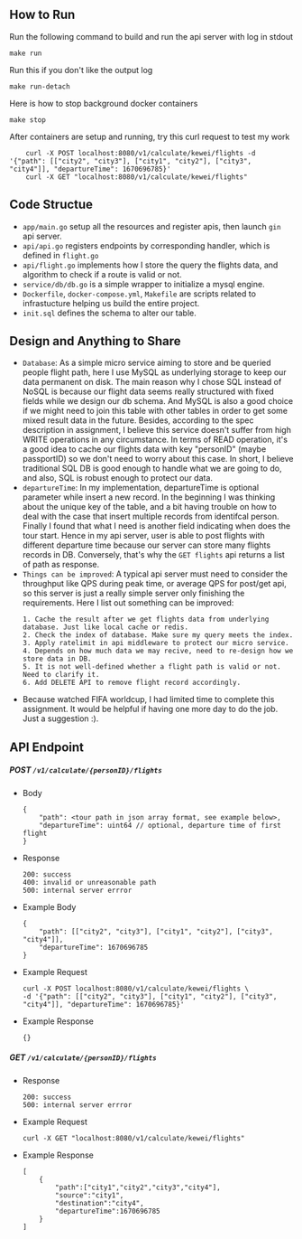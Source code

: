## How to Run

Run the following command to build and run the api server with log in stdout
```
make run
```
Run this if you don't like the output log 
```
make run-detach
```
Here is how to stop background docker containers
```
make stop
```
After containers are setup and running, try this curl request to test my work
```
    curl -X POST localhost:8080/v1/calculate/kewei/flights -d '{"path": [["city2", "city3"], ["city1", "city2"], ["city3", "city4"]], "departureTime": 1670696785}'
    curl -X GET "localhost:8080/v1/calculate/kewei/flights"
```

## Code Structue
- `app/main.go` setup all the resources and register apis, then launch `gin` api server.
- `api/api.go` registers endpoints by corresponding handler, which is defined in `flight.go`
- `api/flight.go` implements how I store the query the flights data, and algorithm to check if a route is valid or not.
- `service/db/db.go` is a simple wrapper to initialize a mysql engine.
- `Dockerfile`, `docker-compose.yml`, `Makefile` are scripts related to infrastucture helping us build the entire project.
- `init.sql` defines the schema to alter our table.

## Design and Anything to Share
- `Database`: As a simple micro service aiming to store and be queried people flight path, here I use MySQL as underlying storage to keep our data permanent on disk. The main reason why I chose SQL instead of NoSQL is because our flight data seems really structured with fixed fields while we design our db schema. And MySQL is also a good choice if we might need to join this table with other tables in order to get some mixed result data in the future.
Besides, according to the spec description in assignment, I believe this service doesn't suffer from high WRITE operations in any circumstance. In terms of READ operation, it's a good idea to cache our flights data with key "personID" (maybe passportID) so we don't need to worry about this case. In short, I believe traditional SQL DB is good enough to handle what we are going to do, and also, SQL is robust enough to protect our data.
- `departureTime`: In my implementation, departureTime is optional parameter while insert a new record. In the beginning I was thinking about the unique key of the table, and a bit having trouble on how to deal with the case that insert multiple records from identifcal person. Finally I found that what I need is another field indicating when does the tour start. Hence in my api server, user is able to post flights with different departure time because our server can store many flights records in DB. Conversely, that's why the `GET flights` api returns a list of path as response.
- `Things can be improved`: A typical api server must need to consider the throughput like QPS during peak time, or average QPS for post/get api, so this server is just a really simple server only finishing the requirements. Here I list out something can be improved:
    ```
    1. Cache the result after we get flights data from underlying database. Just like local cache or redis.
    2. Check the index of database. Make sure my query meets the index.
    3. Apply ratelimit in api middleware to protect our micro service.
    4. Depends on how much data we may recive, need to re-design how we store data in DB.
    5. It is not well-defined whether a flight path is valid or not. Need to clarify it. 
    6. Add DELETE API to remove flight record accordingly.
    ```
- Because watched FIFA worldcup, I had limited time to complete this assignment. It would be helpful if having one more day to do the job. Just a suggestion :).



## API Endpoint
##### POST `/v1/calculate/{personID}/flights`
- Body
    ```
    {
        "path": <tour path in json array format, see example below>,
        "departureTime": uint64 // optional, departure time of first flight
    }
    ```
- Response
    ```
    200: success
    400: invalid or unreasonable path  
    500: internal server errror
    ```
- Example Body
    ```
    {
        "path": [["city2", "city3"], ["city1", "city2"], ["city3", "city4"]],
        "departureTime": 1670696785
    }
    ```
- Example Request
    ```
    curl -X POST localhost:8080/v1/calculate/kewei/flights \
    -d '{"path": [["city2", "city3"], ["city1", "city2"], ["city3", "city4"]], "departureTime": 1670696785}'
    ```
- Example Response
    ```
    {}
    ```

##### GET `/v1/calculate/{personID}/flights`
- Response
    ```
    200: success
    500: internal server errror
    ```
- Example Request
    ```
    curl -X GET "localhost:8080/v1/calculate/kewei/flights"
    ```
- Example Response
    ```
    [
        {
            "path":["city1","city2","city3","city4"],
            "source":"city1",
            "destination":"city4",
            "departureTime":1670696785
        }
    ]
    ```

